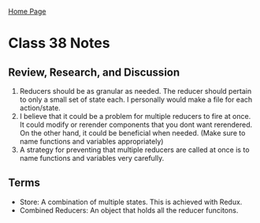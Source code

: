 [Home Page](https://devaoc.github.io/reading-notes/)

# Class 38 Notes

## Review, Research, and Discussion

1. Reducers should be as granular as needed. The reducer should pertain to only a small set of state each. I personally would make a file for each action/state.
2. I believe that it could be a problem for multiple reducers to fire at once. It could modify or rerender components that you dont want rerendered. On the other hand, it could be beneficial when needed. (Make sure to name functions and variables appropriately)
3. A strategy for preventing that multiple reducers are called at once is to name functions and variables very carefully.

## Terms

- Store: A combination of multiple states. This is achieved with Redux.
- Combined Reducers: An object that holds all the reducer funcitons.
